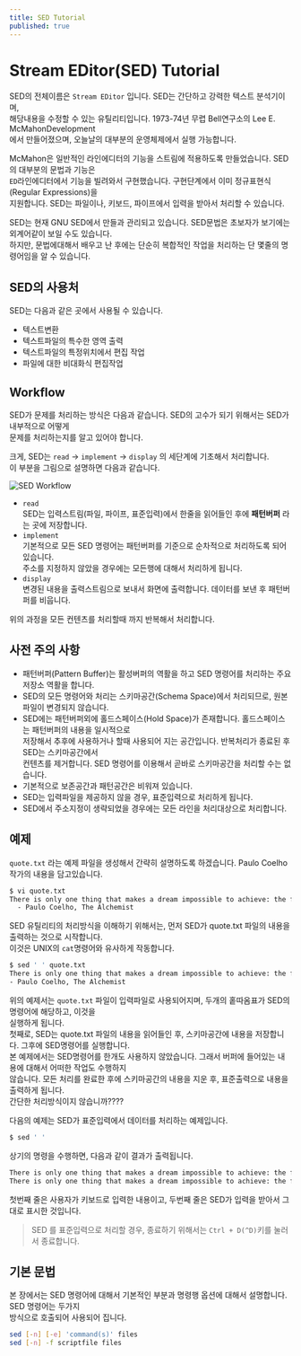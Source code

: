 ```yaml
---
title: SED Tutorial
published: true
---   
```



# Stream EDitor(SED) Tutorial   
SED의 전체이름은 `Stream EDitor` 입니다. SED는 간단하고 강력한 텍스트 분석기이며,   
해당내용을 수정할 수 있는 유틸리티입니다. 1973-74년 무렵 Bell연구소의 Lee E. McMahonDevelopment  
에서 만들어졌으며, 오늘날의 대부분의 운영체제에서 실행 가능합니다.    

McMahon은 일반적인 라인에디터의 기능을 스트림에 적용하도록 만들었습니다. SED의 대부분의 문법과 기능은   
`ED`라인에디터에서 기능을 빌려와서 구현했습니다. 구현단계에서 이미 정규표현식(Regular Expressions)을  
지원합니다. SED는 파일이나, 키보드, 파이프에서 입력을 받아서 처리할 수 있습니다.   

SED는 현재 GNU SED에서 만들과 관리되고 있습니다. SED문법은 초보자가 보기에는 외계어같이 보일 수도 있습니다.   
하지만, 문법에대해서 배우고 난 후에는 단순히 복합적인 작업을 처리하는 단 몇줄의 명령어임을 알 수 있습니다.    

## SED의 사용처  
SED는 다음과 같은 곳에서 사용될 수 있습니다.  

* 텍스트변환   
* 텍스트파일의 특수한 영역 출력  
* 텍스트파일의 특정위치에서 편집 작업  
* 파일에 대한 비대화식 편집작업   

## Workflow  

SED가 문제를 처리하는 방식은 다음과 같습니다. SED의 고수가 되기 위해서는 SED가 내부적으로 어떻게     
문제를 처리하는지를 알고 있어야 합니다.   

크게, SED는 `read` -> `implement` -> `display` 의 세단계에 기초해서 처리합니다.    
이 부분을 그림으로 설명하면 다음과 같습니다.  

![SED Workflow](https://e-techinc.github.io/etechinc/assets/images/sed-workflow.jpg)  

* `read`   
   SED는 입력스트림(파일, 파이프, 표준입력)에서 한줄을 읽어들인 후에 **패턴버퍼** 라는 곳에 저장합니다.    
* `implement`    
   기본적으로 모든 SED 명령어는 패턴버퍼를 기준으로 순차적으로 처리하도록 되어 있습니다.   
   주소를 지정하지 않았을 경우에는 모든행에 대해서 처리하게 됩니다.     
* `display`   
   변경된 내용을 출력스트림으로 보내서 화면에 출력합니다. 데이터를 보낸 후 패턴버퍼를 비웁니다.    
   
위의 과정을 모든 컨텐츠를 처리할때 까지 반복해서 처리합니다.     

## 사전 주의 사항    
* 패턴버퍼(Pattern Buffer)는  활성버퍼의 역활을 하고 SED 명령어를 처리하는 주요 저장소 역활을 합니다.     
* SED의 모든 명령어와 처리는 스키마공간(Schema Space)에서 처리되므로, 원본파일이 변경되지 않습니다.     
* SED에는 패턴버퍼외에 홀드스페이스(Hold Space)가 존재합니다. 홀드스페이스는 패턴버퍼의 내용을 일시적으로    
  저장해서 추후에 사용하거나 할때 사용되어 지는 공간입니다. 반복처리가 종료된 후 SED는 스키마공간에서   
  컨텐츠를 제거합니다. SED 명령어를 이용해서 곧바로 스키마공간을 처리할 수는 없습니다.    
* 기본적으로 보존공간과 패턴공간은 비워져 있습니다.   
* SED는 입력파일을 제공하지 않을 경우, 표준입력으로 처리하게 됩니다.     
* SED에서 주소지정이 생략되었을 경우에는 모든 라인을 처리대상으로 처리합니다.    


## 예제   
`quote.txt` 라는 예제 파일을 생성해서 간략히 설명하도록 하겠습니다. Paulo Coelho 작가의 내용을 담고있습니다.    
```bash
$ vi quote.txt
There is only one thing that makes a dream impossible to achieve: the fear of failure.
  - Paulo Coelho, The Alchemist
```     
SED 유틸리티의 처리방식을 이해하기 위해서는, 먼저 SED가 quote.txt 파일의 내용을 출력하는 것으로 시작합니다.   
이것은 UNIX의 `cat`명령어와 유사하게 작동합니다.    
```bash
$ sed ' ' quote.txt 
There is only one thing that makes a dream impossible to achieve: the fear of failure.
- Paulo Coelho, The Alchemist
```     
위의 예제서는 `quote.txt` 파일이 입력파일로 사용되어지며, 두개의 홑따옴표가 SED의 명령어에 해당하고, 이것을   
실행하게 됩니다.   
첫째로, SED는 quote.txt 파일의 내용을 읽어들인 후, 스키마공간에 내용을 저장합니다. 그후에 SED명령어를 실행합니다.   
본 예제에서는 SED명령어를 한개도 사용하지 않았습니다. 그래서 버퍼에 들어있는 내용에 대해서 어떠한 작업도 수행하지     
않습니다. 모든 처리를 완료한 후에 스키마공간의 내용을 지운 후, 표준출력으로 내용을 출력하게 됩니다.   
간단한 처리방식이지 않습니까????    

다음의 예제는 SED가 표준입력에서 데이터를 처리하는 예제입니다.   
```bash
$ sed ' '
```   
상기의 명령을 수행하면, 다음과 같이 결과가 출력됩니다.  
```bash
There is only one thing that makes a dream impossible to achieve: the fear of failure. 
There is only one thing that makes a dream impossible to achieve: the fear of failure.
```    
첫번째 줄은 사용자가 키보드로 입력한 내용이고, 두번째 줄은 SED가 입력을 받아서 그대로 표시한 것입니다.  

> SED 를 표준입력으로 처리할 경우, 종료하기 위해서는 `Ctrl + D(^D)`키를 눌러서 종료합니다.    

## 기본 문법   
본 장에서는 SED 명령어에 대해서 기본적인 부분과 명령행 옵션에 대해서 설명합니다. SED 명령어는 두가지   
방식으로 호출되어 사용되어 집니다.   
```bash
sed [-n] [-e] 'command(s)' files 
sed [-n] -f scriptfile files
```    



   


